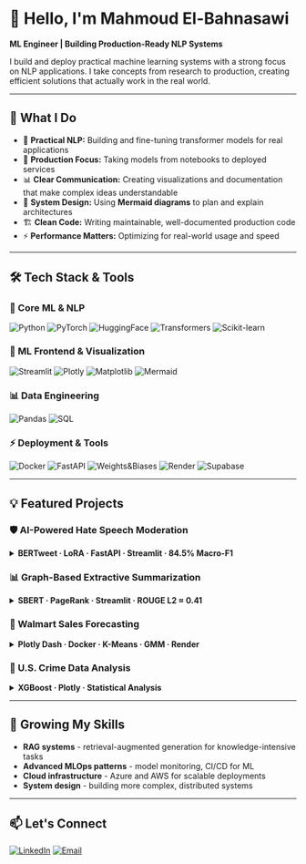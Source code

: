 # 👋 Hello, I'm Mahmoud El-Bahnasawi

**ML Engineer | Building Production-Ready NLP Systems**

I build and deploy practical machine learning systems with a strong focus on NLP applications. I take concepts from research to production, creating efficient solutions that actually work in the real world.

---

## 🚀 What I Do

- 🔭 **Practical NLP:** Building and fine-tuning transformer models for real applications
- 🎯 **Production Focus:** Taking models from notebooks to deployed services
- 📊 **Clear Communication:** Creating visualizations and documentation that make complex ideas understandable
- 📝 **System Design:** Using **Mermaid diagrams** to plan and explain architectures
- 🏗️ **Clean Code:** Writing maintainable, well-documented production code
- ⚡ **Performance Matters:** Optimizing for real-world usage and speed

---

## 🛠️ Tech Stack & Tools

### **🤖 Core ML & NLP**
![Python](https://img.shields.io/badge/Python-3776AB?style=for-the-badge&logo=python&logoColor=white)
![PyTorch](https://img.shields.io/badge/PyTorch-EE4C2C?style=for-the-badge&logo=pytorch&logoColor=white)
![HuggingFace](https://img.shields.io/badge/Hugging%20Face-FFD21E?style=for-the-badge&logo=huggingface&logoColor=black)
![Transformers](https://img.shields.io/badge/Transformers-FF6B35?style=for-the-badge&logo=huggingface&logoColor=white)
![Scikit-learn](https://img.shields.io/badge/scikit--learn-F7931E?style=for-the-badge&logo=scikit-learn&logoColor=white)

### **🎨 ML Frontend & Visualization**
![Streamlit](https://img.shields.io/badge/Streamlit-FF4B4B?style=for-the-badge&logo=streamlit&logoColor=white)
![Plotly](https://img.shields.io/badge/Plotly-3F4F75?style=for-the-badge&logo=plotly&logoColor=white)
![Matplotlib](https://img.shields.io/badge/Matplotlib-11557c?style=for-the-badge&logo=matplotlib&logoColor=white)
![Mermaid](https://img.shields.io/badge/Mermaid-FF6B6B?style=for-the-badge&logo=mermaid&logoColor=white)

### **📊 Data Engineering**
![Pandas](https://img.shields.io/badge/Pandas-2C2D72?style=for-the-badge&logo=pandas&logoColor=white)
![SQL](https://img.shields.io/badge/SQL-4479A1?style=for-the-badge&logo=mysql&logoColor=white)

### **⚡ Deployment & Tools**
![Docker](https://img.shields.io/badge/Docker-2496ED?style=for-the-badge&logo=docker&logoColor=white)
![FastAPI](https://img.shields.io/badge/FastAPI-009688?style=for-the-badge&logo=fastapi&logoColor=white)
![Weights&Biases](https://img.shields.io/badge/Weights_&_Biases-FFBE00?style=for-the-badge&logo=weightsandbiases&logoColor=black)
![Render](https://img.shields.io/badge/Render-46B3A0?style=for-the-badge&logo=render&logoColor=white)
![Supabase](https://img.shields.io/badge/Supabase-3ECF8E?style=for-the-badge&logo=supabase&logoColor=white)

---

## 💡 Featured Projects

### 🛡️ AI-Powered Hate Speech Moderation
<details>
<summary><b>BERTweet · LoRA · FastAPI · Streamlit · 84.5% Macro-F1</b></summary>

#### 🎯 Overview
Three-tier moderation system that actually works - combining rule-based filtering with fine-tuned transformer models.

#### 🏗️ System Architecture
![Hate Speech Moderation System Architecture](system_overview.png)

#### 📊 What I Delivered
- **84.5% Macro-F1** on 530k+ tweets (beating MetaHate by +4.5%)
- **LoRA efficiency** - updated only 1.4% of weights
- **Sub-second inference** via FastAPI on Hugging Face GPU
- **Full-stack system** - from browser extension to feedback database
- **Production deployment** with real-time processing

#### 🔗 Links
[GitHub Repository](https://github.com/El-Bahnasawi/AI-Powered-Textual-Hate-Content-Moderation) · [Streamlit Demo](https://hate-speech-detection-app.streamlit.app/) · [W&B Logs](https://wandb.ai/medoxz543-zewail-city-of-science-and-technology/Textual%20Hate%20Content%20Moderation%20with%20BERTweet%20%2B%20LoRA?nw=nwusermedoxz543) · [Hugging Face Model](https://huggingface.co/medoxz543/hate-speech)
</details>

### 📊 Graph-Based Extractive Summarization
<details>
<summary><b>SBERT · PageRank · Streamlit · ROUGE L2 ≈ 0.41</b></summary>

#### 🎯 Overview
Research project combining semantic embeddings with graph algorithms for automatic text summarization.

#### 🔬 What I Built
```mermaid
graph LR
    A[Input Document] --> B[Sentence Segmentation]
    B --> C[SBERT Embeddings]
    C --> D[Similarity Graph]
    D --> E[PageRank Algorithm]
    E --> F[Sentence Ranking]
    F --> G[Top-k Selection]
    G --> H[Summary Generation]
```

#### 📊 Results That Matter
- **ROUGE L2-Norm ≈ 0.41** on CNN/DailyMail dataset
- **Ablation study** showing what actually works
- **~0.04 seconds/article** - optimized for real usage
- **Interactive Streamlit app** with live visualization

#### 🔗 Links
[GitHub Repository](https://github.com/El-Bahnasawi/Graph-Based-Text-Summarization) · [Streamlit Demo](https://graph-based-text-summarization.streamlit.app/)
</details>

### 🎯 Walmart Sales Forecasting
<details>
<summary><b>Plotly Dash · Docker · K-Means · GMM · Render</b></summary>

#### 🎯 Overview
Practical business intelligence platform for retail analytics and forecasting.

#### 📈 Real Business Value
- **Store segmentation** - 4 tiers based on $88M → $25M revenue
- **Department clustering** - 3 performance tiers
- **Holiday impact analysis** - 42% sales increase identified
- **Deployed dashboard** - used by analysts for decision making

#### 🏗️ Technical Implementation
- **Multi-tab Plotly Dash** for 45 stores × 98 departments
- **Dockerized deployment** on Render
- **Cluster analysis** using K-Means & GMM
- **Time-series forecasting** with economic indicators

#### 🔗 Links
[GitHub Repository](https://github.com/El-Bahnasawi/Walmart-Dataset-Analysis) · [Live Dashboard](https://walmart-dataset-analysis.onrender.com/)
</details>

### 🔬 U.S. Crime Data Analysis
<details>
<summary><b>XGBoost · Plotly · Statistical Analysis</b></summary>

#### 📊 Analytical Approach
Comprehensive analysis of 30 years of crime data to find meaningful patterns.

#### 🔎 Key Insights
- **Larceny-theft dominance** - 57.4% of all crimes
- **Alaska outlier** - 40% violent crime rate
- **Post-2020 surge** - 28% homicide increase
- **Policy impact** - no significant firearm law effects (p=0.383)

#### 🎯 Predictive Modeling
- **Recidivism risk** - 98-100% accuracy with XGBoost
- **Feature selection** - RFE/VIF for interpretable models
- **Interactive dashboards** - for hypothesis exploration

#### 🔗 Links
[GitHub Repository](https://github.com/El-Bahnasawi/Analyzing-U.S.-Crime-Data)
</details>

---

## 🚀 Growing My Skills

- **RAG systems** - retrieval-augmented generation for knowledge-intensive tasks
- **Advanced MLOps patterns** - model monitoring, CI/CD for ML
- **Cloud infrastructure** - Azure and AWS for scalable deployments
- **System design** - building more complex, distributed systems

---

## 📫 Let's Connect

[![LinkedIn](https://img.shields.io/badge/LinkedIn-0077B5?style=for-the-badge&logo=linkedin&logoColor=white)](https://www.linkedin.com/in/mahmoud-elbahnasawi1/)
[![Email](https://img.shields.io/badge/Email-D14836?style=for-the-badge&logo=gmail&logoColor=white)](mailto:m.elbahnasawi.ai@gmail.com)
